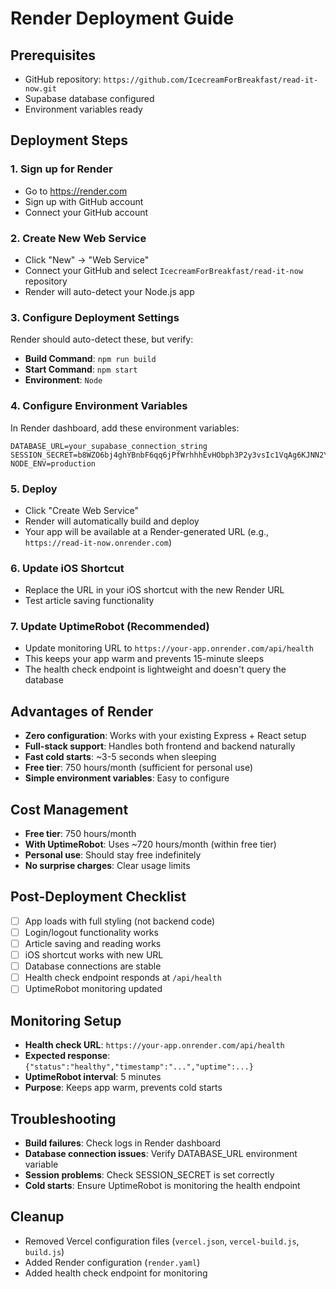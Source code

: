 # Render Deployment Guide

## Prerequisites
- GitHub repository: `https://github.com/IcecreamForBreakfast/read-it-now.git`
- Supabase database configured
- Environment variables ready

## Deployment Steps

### 1. Sign up for Render
- Go to https://render.com
- Sign up with GitHub account
- Connect your GitHub account

### 2. Create New Web Service
- Click "New" → "Web Service"
- Connect your GitHub and select `IcecreamForBreakfast/read-it-now` repository
- Render will auto-detect your Node.js app

### 3. Configure Deployment Settings
Render should auto-detect these, but verify:
- **Build Command**: `npm run build`
- **Start Command**: `npm start`
- **Environment**: `Node`

### 4. Configure Environment Variables
In Render dashboard, add these environment variables:
```
DATABASE_URL=your_supabase_connection_string
SESSION_SECRET=b8WZO6bj4ghYBnbF6qq6jPfWrhhhEvHObph3P2y3vsIc1VqAg6KJNN2YVXbzovjq1D0F58TkDlLTMBmCBwfyMg==
NODE_ENV=production
```

### 5. Deploy
- Click "Create Web Service"
- Render will automatically build and deploy
- Your app will be available at a Render-generated URL (e.g., `https://read-it-now.onrender.com`)

### 6. Update iOS Shortcut
- Replace the URL in your iOS shortcut with the new Render URL
- Test article saving functionality

### 7. Update UptimeRobot (Recommended)
- Update monitoring URL to `https://your-app.onrender.com/api/health`
- This keeps your app warm and prevents 15-minute sleeps
- The health check endpoint is lightweight and doesn't query the database

## Advantages of Render
- **Zero configuration**: Works with your existing Express + React setup
- **Full-stack support**: Handles both frontend and backend naturally
- **Fast cold starts**: ~3-5 seconds when sleeping
- **Free tier**: 750 hours/month (sufficient for personal use)
- **Simple environment variables**: Easy to configure

## Cost Management
- **Free tier**: 750 hours/month
- **With UptimeRobot**: Uses ~720 hours/month (within free tier)
- **Personal use**: Should stay free indefinitely
- **No surprise charges**: Clear usage limits

## Post-Deployment Checklist
- [ ] App loads with full styling (not backend code)
- [ ] Login/logout functionality works
- [ ] Article saving and reading works
- [ ] iOS shortcut works with new URL
- [ ] Database connections are stable
- [ ] Health check endpoint responds at `/api/health`
- [ ] UptimeRobot monitoring updated

## Monitoring Setup
- **Health check URL**: `https://your-app.onrender.com/api/health`
- **Expected response**: `{"status":"healthy","timestamp":"...","uptime":...}`
- **UptimeRobot interval**: 5 minutes
- **Purpose**: Keeps app warm, prevents cold starts

## Troubleshooting
- **Build failures**: Check logs in Render dashboard
- **Database connection issues**: Verify DATABASE_URL environment variable
- **Session problems**: Check SESSION_SECRET is set correctly
- **Cold starts**: Ensure UptimeRobot is monitoring the health endpoint

## Cleanup
- Removed Vercel configuration files (`vercel.json`, `vercel-build.js`, `build.js`)
- Added Render configuration (`render.yaml`)
- Added health check endpoint for monitoring